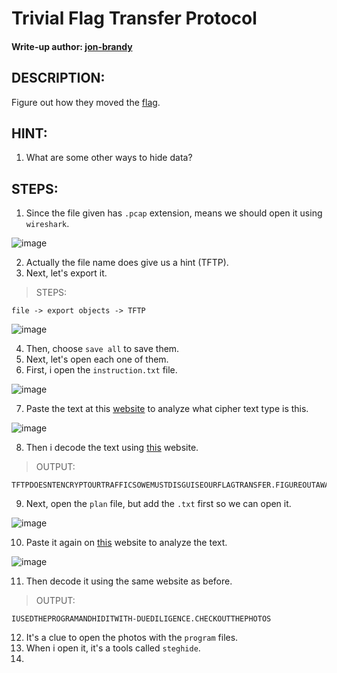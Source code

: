 # Trivial Flag Transfer Protocol
#### Write-up author: [jon-brandy](https://github.com/jon-brandy)
## DESCRIPTION:
Figure out how they moved the [flag]().
## HINT:
1. What are some other ways to hide data?
## STEPS:
1. Since the file given has `.pcap` extension, means we should open it using `wireshark`.

![image](https://user-images.githubusercontent.com/70703371/179132445-9aa22276-0a9a-455b-893a-ec69387615bc.png)

2. Actually the file name does give us a hint (TFTP).
3. Next, let's export it.

> STEPS:

```
file -> export objects -> TFTP
```

![image](https://user-images.githubusercontent.com/70703371/179132721-385ed745-c8bd-4c98-b353-22f088f8fa22.png)

4. Then, choose  `save all` to save them.
5. Next, let's open each one of them.
6. First, i open the `instruction.txt` file.

![image](https://user-images.githubusercontent.com/70703371/179133456-ddcbe1b9-23a1-4498-8b39-a75ee78aca58.png)

7. Paste the text at this [website](https://www.boxentriq.com/code-breaking/cipher-identifier) to analyze what cipher text type is this.

![image](https://user-images.githubusercontent.com/70703371/179133531-135c773c-50cc-4995-8cd7-5ac825ade017.png)

8. Then i decode the text using [this](https://www.dcode.fr/caesar-cipher) website.

> OUTPUT:

```
TFTPDOESNTENCRYPTOURTRAFFICSOWEMUSTDISGUISEOURFLAGTRANSFER.FIGUREOUTAWAYTOHIDETHEFLAGANDIWILLCHECKBACKFORTHEPLAN
```

9. Next, open the `plan` file, but add the `.txt` first so we can open it.

![image](https://user-images.githubusercontent.com/70703371/179133908-aba7d0b0-1b38-445c-bd17-8a547e452c03.png)

10. Paste it again on [this](https://www.boxentriq.com/code-breaking/cipher-identifier) website to analyze the text.

![image](https://user-images.githubusercontent.com/70703371/179134078-2b5c7583-3052-4fe8-b29f-f71952afe799.png)

11. Then decode it using the same website as before.

> OUTPUT:

```
IUSEDTHEPROGRAMANDHIDITWITH-DUEDILIGENCE.CHECKOUTTHEPHOTOS 
```

12. It's a clue to open the photos with the `program` files.
13. When i open it, it's a tools called `steghide`.
14. 

